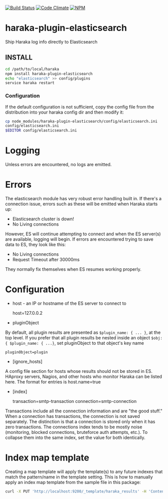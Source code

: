 [![Build Status][ci-img]][ci-url]
[![Code Climate][clim-img]][clim-url]
[![NPM][npm-img]][npm-url]

# haraka-plugin-elasticsearch

Ship Haraka log info directly to Elasticsearch

## INSTALL

```sh
cd /path/to/local/haraka
npm install haraka-plugin-elasticsearch
echo "elasticsearch" >> config/plugins
service haraka restart
```

### Configuration

If the default configuration is not sufficient, copy the config file from the distribution into your haraka config dir and then modify it:

```sh
cp node_modules/haraka-plugin-elasticsearch/config/elasticsearch.ini
config/elasticsearch.ini
$EDITOR config/elasticsearch.ini
```

# Logging

Unless errors are encountered, no logs are emitted.

# Errors

The elasticsearch module has very robust error handling built in. If there's a
connection issue, errors such as these will be emitted when Haraka starts
up:

- Elasticsearch cluster is down!
- No Living connections

However, ES will continue attempting to connect and when the ES server(s) are
available, logging will begin. If errors are encountered trying to save data
to ES, they look like this:

- No Living connections
- Request Timeout after 30000ms

They normally fix themselves when ES resumes working properly.

# Configuration

- host - an IP or hostname of the ES server to connect to

  host=127.0.0.2

- pluginObject

By default, all plugin results are presented as `$plugin_name: { ... }`, at
the top level. If you prefer that all plugin results be nested inside an
object `$obj: { $plugin_name: { ...}`, set pluginObject to that object's key name

    pluginObject=plugin

- [ignore_hosts]

A config file section for hosts whose results should not be stored in
ES. HAproxy servers, Nagios, and other hosts who monitor Haraka can be listed
here. The format for entries is host.name=true

- [index]

  transaction=smtp-transaction
  connection=smtp-connection

Transactions include all the connection information and are "the good stuff."
When a connection has transactions, the connection is not saved separately.
The distinction is that a connection is stored only when it has zero
transactions. The connections index tends to be mostly noise (monitoring,
blocked connections, bruteforce auth attempts, etc.). To collapse them into
the same index, set the value for both identically.

# Index map template

Creating a map template will apply the template(s) to any future indexes that
match the pattern/name in the template setting. This is how to manually apply
an index map template from the sample file in this package:

```sh
curl -X PUT 'http://localhost:9200/_template/haraka_results' -H 'Content-Type: application/json' -d @index-map-template.json
```

<!-- leave these buried at the bottom of the document -->

[ci-img]: https://github.com/haraka/haraka-plugin-elasticsearch/actions/workflows/ci.yml/badge.svg
[ci-url]: https://github.com/haraka/haraka-plugin-elasticsearch/actions/workflows/ci.yml
[clim-img]: https://codeclimate.com/github/haraka/haraka-plugin-elasticsearch/badges/gpa.svg
[clim-url]: https://codeclimate.com/github/haraka/haraka-plugin-elasticsearch
[npm-img]: https://nodei.co/npm/haraka-plugin-elasticsearch.png
[npm-url]: https://www.npmjs.com/package/haraka-plugin-elasticsearch
